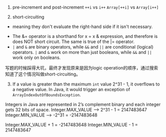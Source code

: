 1. pre-increment and post-increment
`++i` vs `i++`
`Array[++i]` vs `Array[i++]`

2. short-circuiting
- meaning they don't evaluate the right-hand side if it isn't necessary.
* The &= operator is a shorthand for x = x & expression, and therefore is does NOT short circuit. The same is true of the |= operator.
* `|` and `&` are binary operators, while `&&` and `||` are conditional (logical) operators. `|` and `&` work on more than just booleans, while `&&` and `||` work only on booleans.

写题的时候踩得大坑，最终才发现原来是因为logic operation的顺序，通过搜索知道了这个情况叫做short-circuiting。

3. If a value is greater than the maximum `int` value 2^31 - 1, it overflows to a negative value. In Java, it would trigger an exception of `ArrayIndexOutOfBoundsException`.

Integers in Java are represented in 2’s complement binary and each integer gets 32 bits of space.
Integer.MAX_VALUE --> 2^31 - 1 = 2147483647
Integer.MIN_VALUE --> -2^31 = -2147483648

Integer.MAX_VALUE + 1 = -2147483648
Integer.MIN_VALUE - 1 = 2147483647
